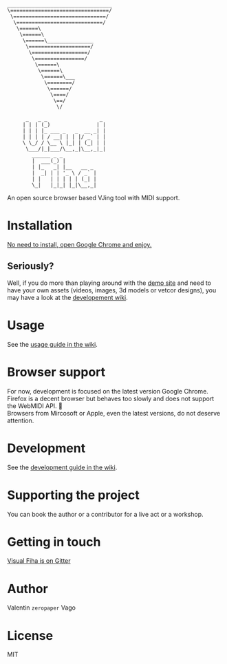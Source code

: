 ```
__________________________________
\================================/
 \==============================/
  \============================/
   \======\
    \======\
     \======\_______________
      \====================/
       \==================/
        \================/
         \======\
          \======\
           \======\___
            \========/
             \======/
              \====/
               \==/
                \/

      _   _ _                 _
     | | | (_)               | |
     | | | |_ ___ _   _  __ _| |
     | | | | / __| | | |/ _` | |
     \ \_/ / \__ \ |_| | (_| | |
      \___/|_|___/\__,_|\__,_|_|
        ______ _ _
        |  ___(_) |
        | |_   _| |__   __ _
        |  _| | | '_ \ / _` |
        | |   | | | | | (_| |
        \_|   |_|_| |_|\__,_|

```

An open source browser based VJing tool with MIDI support.

# Installation

[No need to install, open Google Chrome and enjoy.](https://zeropaper.github.io/visual-fiha)

## Seriously?

Well, if you do more than playing around with the [demo site](https://zeropaper.github.io/visual-fiha) and need to have your own assets (videos, images, 3d models or vetcor designs), you may have a look at the [developement wiki](https://github.com/zeropaper/visual-fiha/wiki/Development).

# Usage

See the [usage guide in the wiki](https://github.com/zeropaper/visual-fiha/wiki/Usage).

# Browser support

For now, development is focused on the latest version Google Chrome.   
Firefox is a decent browser but behaves too slowly and does not support the WebMIDI API. 🤷  
Browsers from Mircosoft or Apple, even the latest versions, do not deserve attention.  

# Development

See the [development guide in the wiki](https://github.com/zeropaper/visual-fiha/wiki/Development).

# Supporting the project

You can book the author or a contributor for a live act or a workshop.

# Getting in touch

[Visual Fiha is on Gitter](https://gitter.im/visual-fiha/Lobby)

# Author

Valentin `zeropaper` Vago

# License

MIT
